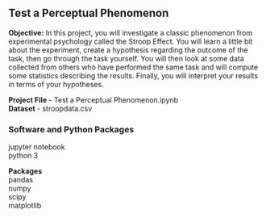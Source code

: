 ## Test a Perceptual Phenomenon  

**Objective:** In this project, you will investigate a classic phenomenon from experimental psychology called the Stroop Effect. You will learn a little bit about the experiment, create a hypothesis regarding the outcome of the task, then go through the task yourself. You will then look at some data collected from others who have performed the same task and will compute some statistics describing the results. Finally, you will interpret your results in terms of your hypotheses.    
  
**Project File** - Test a Perceptual Phenomenon.ipynb  
**Dataset** - stroopdata.csv  

### Software and Python Packages 
jupyter notebook  
python 3  

**Packages**  
pandas  
numpy  
scipy  
matplotlib  

